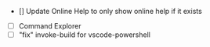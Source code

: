 * [] Update Online Help to only show online help if it exists
* [ ] Command Explorer
* [ ] "fix" invoke-build for vscode-powershell
